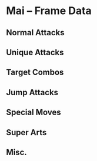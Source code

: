 # Mai – Frame Data


## Normal Attacks


## Unique Attacks


## Target Combos


## Jump Attacks


## Special Moves


## Super Arts


## Misc.
